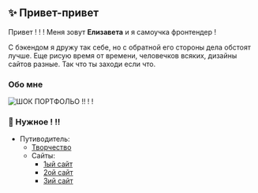 ## ✨ Привет-привет
Привет ! ! ! Меня зовут **Елизавета** и я самоучка фронтендер ! 

С бэкендом я дружу так себе, но с обратной его стороны дела обстоят лучше. Еще рисую время от времени, человечков всяких, дизайны сайтов разные. Так что ты заходи если что.
### Обо мне 
![ШОК ПОРТФОЛЬО !! ! !](https://github.com/user-attachments/assets/91642296-9e08-4e27-be7a-c64243f9d78f)
### 💬 Нужное ! !!  
- Путиводитель: 
	- [Творчество](https://github.com/users/utoyasha/projects/2/views/1 "Моё хобби")
   	- Сайты:
   	  - [1ый сайт](https://github.com/utoyasha/website-figure)
   	  - [2ой сайт](https://github.com/utoyasha/house_website)
   	  - [3ий сайт](https://github.com/utoyasha/sketch_website)

<!--
**utoyasha/utoyasha** is a ✨ _special_ ✨ repository because its `README.md` (this file) appears on your GitHub profile.

Here are some ideas to get you started:

- 🔭 I’m currently working on ...
- 🌱 I’m currently learning ...
- 👯 I’m looking to collaborate on ...
- 🤔 I’m looking for help with ...
- 💬 Ask me about ...
- 📫 How to reach me: ...
- 😄 Pronouns: ...
- ⚡ Fun fact: ...
-->

